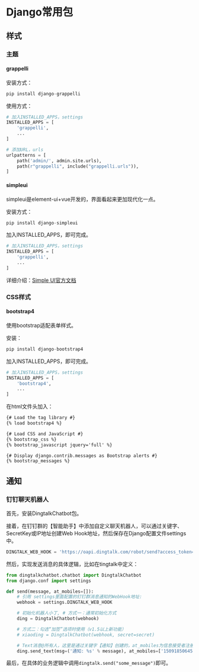 # Django常用包

## 样式
### 主题
#### grappelli

安装方式：
```s
pip install django-grappelli
```

使用方式：
```python
# 加入INSTALLED_APPS，settings
INSTALLED_APPS = [
    'grappelli',
    ...
]

# 添加URL，urls
urlpatterns = [
    path('admin/', admin.site.urls),
    path(r"grappelli", include("grappelli.urls")),
]
```

#### simpleui

simpleui是element-ui+vue开发的，界面看起来更加现代化一点。

安装方式：
```s
pip install django-simpleui
```

加入INSTALLED_APPS，即可完成。
```python
# 加入INSTALLED_APPS，settings
INSTALLED_APPS = [
    'grappelli',
    ...
]
```

详细介绍：[Simple UI官方文档](https://simpleui.72wo.com/docs/simpleui/#%E5%AE%98%E7%BD%91)

### CSS样式
#### bootstrap4

使用bootstrap适配表单样式。

安装：
```s
pip install django-bootstrap4
```

加入INSTALLED_APPS，即可完成。
```python
# 加入INSTALLED_APPS，settings
INSTALLED_APPS = [
    'bootstrap4',
    ...
]
```

在html文件头加入：

```html
{# Load the tag library #}
{% load bootstrap4 %}

{# Load CSS and JavaScript #}
{% bootstrap_css %}
{% bootstrap_javascript jquery='full' %}

{# Display django.contrib.messages as Bootstrap alerts #}
{% bootstrap_messages %}
```

## 通知
### 钉钉聊天机器人

首先，安装DingtalkChatbot包。

接着，在钉钉群的【智能助手】中添加自定义聊天机器人，可以通过关键字、SecretKey或IP地址创建Web Hook地址，然后保存在Django配置文件settings中。

```python
DINGTALK_WEB_HOOK = 'https://oapi.dingtalk.com/robot/send?access_token=******'
```

然后，实现发送消息的具体逻辑，比如在tingtalk中定义：

```python
from dingtalkchatbot.chatbot import DingtalkChatbot
from django.conf import settings

def send(message, at_mobiles=[]):
    # 引用 settings里面配置的钉钉群消息通知的WebHook地址:
    webhook = settings.DINGTALK_WEB_HOOK

    # 初始化机器人小丁, # 方式一：通常初始化方式
    ding = DingtalkChatbot(webhook)

    # 方式二：勾选“加签”选项时使用（v1.5以上新功能）
    # xiaoding = DingtalkChatbot(webhook, secret=secret)

    # Text消息@所有人，这里是通过关键字【通知】创建的，at_mobiles为信息接受者注册钉钉的手机号
    ding.send_text(msg=('通知: %s' % message), at_mobiles=['15091850645'])
```

最后，在具体的业务逻辑中调用`dingtalk.send("some_message")`即可。

